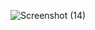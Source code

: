 ![Screenshot (14)](https://github.com/user-attachments/assets/25cbfd2b-1bf0-44ee-9bce-724bf6f7fd79)


                

